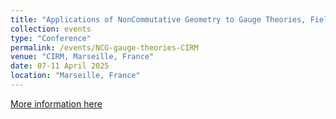 ```yaml
---
title: "Applications of NonCommutative Geometry to Gauge Theories, Field Theories, and Quantum Space-Time"
collection: events
type: "Conference"
permalink: /events/NCG-gauge-theories-CIRM
venue: "CIRM, Marseille, France"
date: 07-11 April 2025
location: "Marseille, France"
---
```


[More information here](https://conferences.cirm-math.fr/3196.html)

